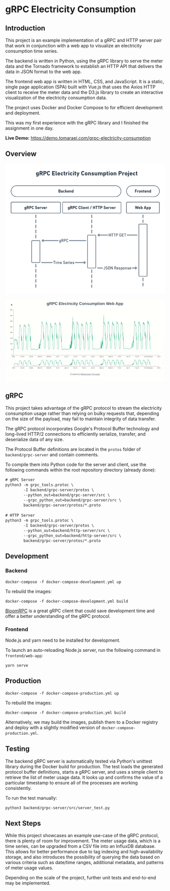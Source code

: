 # gRPC Electricity Consumption

## Introduction

This project is an example implementation of a gRPC and HTTP server pair that work in conjunction with a
web app to visualize an electricity consumption time series.

The backend is written in Python, using the gRPC library to serve the meter data and the Tornado framework to
establish an HTTP API that delivers the data in JSON format to the web app.

The frontend web app is written in HTML, CSS, and JavaScript. It is a static, single page application (SPA) built
with Vue.js that uses the Axios HTTP client to receive the meter data and the D3.js library to create an interactive
visualization of the electricity consumption data.

The project uses Docker and Docker Compose to for efficient development and deployment.

This was my first experience with the gRPC library and I finished the assignment in one day.

**Live Demo:** https://demo.tomaraei.com/grpc-electricity-consumption

## Overview

![](assets/diagram.png)

![](assets/demo.gif)

## gRPC

This project takes advantage of the gRPC protocol to stream the electricity consumption usage rather than relying
on bulky requests that, depending on the size of the payload, may fail to maintain integrity of data transfer.

The gRPC protocol incorporates Google's Protocol Buffer technology and long-lived HTTP/2 connections to efficiently
serialize, transfer, and deserialize data of any size.

The Protocol Buffer definitions are located in the `protos` folder of `backend/grpc-server` and contain comments.

To compile them into Python code for the server and client, use the following commands within the root repository
directory (already done):

```shell script
# gRPC Server
python3 -m grpc_tools.protoc \
        -I backend/grpc-server/protos \
        --python_out=backend/grpc-server/src \
        --grpc_python_out=backend/grpc-server/src \
        backend/grpc-server/protos/*.proto

# HTTP Server
python3 -m grpc_tools.protoc \
        -I backend/grpc-server/protos \
        --python_out=backend/http-server/src \
        --grpc_python_out=backend/http-server/src \
        backend/grpc-server/protos/*.proto
``` 

## Development

### Backend

```shell script
docker-compose -f docker-compose-development.yml up
```

To rebuild the images:

```shell script
docker-compose -f docker-compose-development.yml build
```

[BloomRPC](https://github.com/uw-labs/bloomrpc) is a great gRPC client that could save development time and offer a
better understanding of the gRPC protocol.

### Frontend

Node.js and yarn need to be installed for development.

To launch an auto-reloading Node.js server, run the following command in `frontend/web-app`:

```shell script
yarn serve
```   

## Production

```shell script
docker-compose -f docker-compose-production.yml up 
```

To rebuild the images:

```shell script
docker-compose -f docker-compose-production.yml build
````

Alternatively, we may build the images, publish them to a Docker registry and deploy with a slightly modified version
of `docker-compose-production.yml`.

## Testing

The backend gRPC server is automatically tested via Python's unittest library during the Docker build for production.
The test loads the generated protocol buffer definitions, starts a gRPC server, and uses a simple client to retrieve
the list of meter usage data. It looks up and confirms the value of a particular timestamp to ensure all of the
processes are working consistently.

To run the test manually:

```shell script
python3 backend/grpc-server/src/server_test.py
```

## Next Steps

While this project showcases an example use-case of the gRPC protocol, there is plenty of room for improvement. The
meter usage data, which is a time series, can be upgraded from a CSV file into an InfluxDB database. This allows for
better performance due to tag indexing and high-availability storage, and also introduces the possibility of querying
the data based on various criteria such as date/time ranges, additional metadata, and patterns of meter usage values.

Depending on the scale of the project, further unit tests and end-to-end may be implemented.

